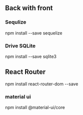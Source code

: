 ## Back with front

### Sequlize
npm install --save sequelize

### Drive SQLite
npm install --save sqlite3

## React Router
npm install react-router-dom --save



### material ui
npm install @material-ui/core
